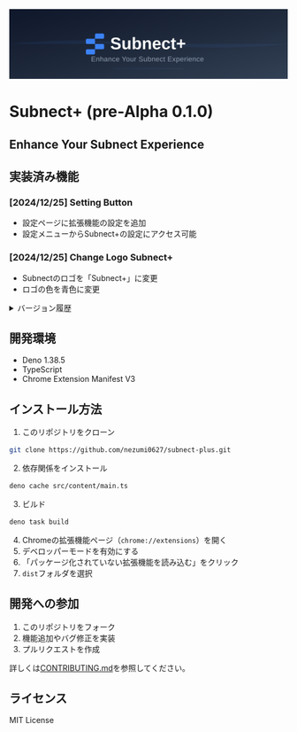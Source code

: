 <div align="center">
  <img src=".github/assets/banner.svg" alt="Subnect+ Banner" />
</div>

# Subnect+ (pre-Alpha 0.1.0)

## Enhance Your Subnect Experience

## 実装済み機能

### [2024/12/25] Setting Button
- 設定ページに拡張機能の設定を追加
- 設定メニューからSubnect+の設定にアクセス可能

### [2024/12/25] Change Logo Subnect+
- Subnectのロゴを「Subnect+」に変更
- ロゴの色を青色に変更

<details>
<summary>バージョン履歴</summary>

### pre-Alpha 0.1.0
- 設定ページの機能を追加
- ロゴを「Subnect+」に変更
- バナーデザインを刷新
- MIT Licenseを追加

### pre-Alpha 0.0.1
- プロジェクトを作成
- 基本的なファイル構造を設定
- Chrome拡張機能の基本設定を実装

</details>

## 開発環境

- Deno 1.38.5
- TypeScript
- Chrome Extension Manifest V3

## インストール方法

1. このリポジトリをクローン
```bash
git clone https://github.com/nezumi0627/subnect-plus.git
```

2. 依存関係をインストール
```bash
deno cache src/content/main.ts
```

3. ビルド
```bash
deno task build
```

4. Chromeの拡張機能ページ（`chrome://extensions`）を開く
5. デベロッパーモードを有効にする
6. 「パッケージ化されていない拡張機能を読み込む」をクリック
7. `dist`フォルダを選択

## 開発への参加

1. このリポジトリをフォーク
2. 機能追加やバグ修正を実装
3. プルリクエストを作成

詳しくは[CONTRIBUTING.md](CONTRIBUTING.md)を参照してください。

## ライセンス

MIT License 